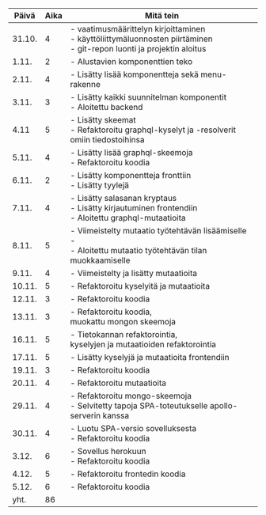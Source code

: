 Päivä | Aika | Mitä tein
--- | --- | ---
31.10. | 4 | - vaatimusmäärittelyn kirjoittaminen<br> - käyttöliittymäluonnosten piirtäminen<br> - git-repon luonti ja projektin aloitus
1.11. | 2 | - Alustavien komponenttien teko
2.11. | 4 | - Lisätty lisää komponentteja sekä menu-rakenne <br>
3.11. | 3 | - Lisätty kaikki suunnitelman komponentit <br> - Aloitettu backend
4.11 | 5 | - Lisätty skeemat <br> - Refaktoroitu graphql-kyselyt ja -resolverit omiin tiedostoihinsa <br>
5.11. | 4 | - Lisätty lisää graphql-skeemoja <br> - Refaktoroitu koodia
6.11. | 2 | - Lisätty komponentteja fronttiin <br> - Lisätty tyylejä
7.11. | 4 | - Lisätty salasanan kryptaus <br> - Lisätty kirjautuminen frontendiin <br> - Aloitettu graphql-mutaatioita
8.11. | 5 | - Viimeistelty mutaatio työtehtävän lisäämiselle - <br> - Aloitettu mutaatio työtehtävän tilan muokkaamiselle
9.11. | 4 | - Viimeistelty ja lisätty mutaatioita
10.11. | 5 | - Refaktoroitu kyselyitä ja mutaatioita
12.11. | 3 | - Refaktoroitu koodia
13.11. | 3 | - Refaktoroitu koodia, <br> muokattu mongon skeemoja
16.11. | 5 | - Tietokannan refaktorointia, <br> kyselyjen ja mutaatioiden refaktorointia
17.11. | 5 | - Lisätty kyselyjä ja mutaatioita frontendiin
19.11. | 3 | - Refaktoroitu koodia
20.11. | 4 | - Refaktoroitu mutaatioita
29.11. | 4 | - Refaktoroitu mongo-skeemoja <br> - Selvitetty tapoja SPA-toteutukselle apollo-serverin kanssa
30.11. | 4 | - Luotu SPA-versio sovelluksesta <br> - Refaktoroitu koodia
3.12. | 6 | - Sovellus herokuun <br> - Refaktoroitu koodia
4.12. | 5 | - Refaktoroitu frontedin koodia
5.12. | 6 | - Refaktoroitu koodia <br>
yht. | 86 |